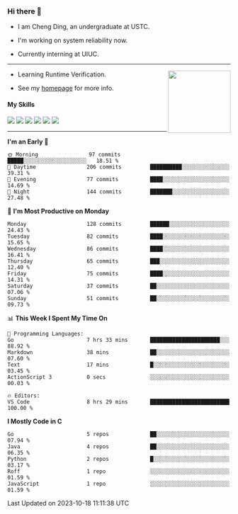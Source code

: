 ### Hi there 👋

* I am Cheng Ding, an undergraduate at USTC.
  
* I'm working on system reliability now.

* Currently interning at UIUC.

---

<img align="right" height="141" src="https://stats-of-repos-onds.vercel.app/api?username=IrisesD&theme=tokyonight&show_icons=true&count_private=true">

-  Learning Runtime Verification.

-  See my [homepage](https://irisesd.github.io) for more info.

#### My Skills

![](https://img.shields.io/badge/C++-65318e?logo=cplusplus&logoColor=fff)
![](https://img.shields.io/badge/Python-3e74a2?logo=python&logoColor=fff)
![](https://img.shields.io/badge/C-5654a2?logo=c&logoColor=fff)
![](https://img.shields.io/badge/Go-00aaff?logo=go&logoColor=fff)
![](https://img.shields.io/badge/Docker-0088ff?logo=docker&logoColor=fff)
![](https://img.shields.io/badge/Apache-D22128?logo=apache&logoColor=fff)

---
<!--START_SECTION:waka-->
**I'm an Early 🐤** 

```text
🌞 Morning                97 commits          █████░░░░░░░░░░░░░░░░░░░░   18.51 % 
🌆 Daytime                206 commits         ██████████░░░░░░░░░░░░░░░   39.31 % 
🌃 Evening                77 commits          ████░░░░░░░░░░░░░░░░░░░░░   14.69 % 
🌙 Night                  144 commits         ███████░░░░░░░░░░░░░░░░░░   27.48 % 
```
📅 **I'm Most Productive on Monday** 

```text
Monday                   128 commits         ██████░░░░░░░░░░░░░░░░░░░   24.43 % 
Tuesday                  82 commits          ████░░░░░░░░░░░░░░░░░░░░░   15.65 % 
Wednesday                86 commits          ████░░░░░░░░░░░░░░░░░░░░░   16.41 % 
Thursday                 65 commits          ███░░░░░░░░░░░░░░░░░░░░░░   12.40 % 
Friday                   75 commits          ████░░░░░░░░░░░░░░░░░░░░░   14.31 % 
Saturday                 37 commits          ██░░░░░░░░░░░░░░░░░░░░░░░   07.06 % 
Sunday                   51 commits          ██░░░░░░░░░░░░░░░░░░░░░░░   09.73 % 
```


📊 **This Week I Spent My Time On** 

```text
💬 Programming Languages: 
Go                       7 hrs 33 mins       ██████████████████████░░░   88.92 % 
Markdown                 38 mins             ██░░░░░░░░░░░░░░░░░░░░░░░   07.60 % 
Text                     17 mins             █░░░░░░░░░░░░░░░░░░░░░░░░   03.45 % 
ActionScript 3           0 secs              ░░░░░░░░░░░░░░░░░░░░░░░░░   00.03 % 

🔥 Editors: 
VS Code                  8 hrs 29 mins       █████████████████████████   100.00 % 
```

**I Mostly Code in C** 

```text
Go                       5 repos             ██░░░░░░░░░░░░░░░░░░░░░░░   07.94 % 
Java                     4 repos             ██░░░░░░░░░░░░░░░░░░░░░░░   06.35 % 
Python                   2 repos             █░░░░░░░░░░░░░░░░░░░░░░░░   03.17 % 
Roff                     1 repo              ░░░░░░░░░░░░░░░░░░░░░░░░░   01.59 % 
JavaScript               1 repo              ░░░░░░░░░░░░░░░░░░░░░░░░░   01.59 % 
```




 Last Updated on 2023-10-18 11:11:38 UTC
<!--END_SECTION:waka-->
